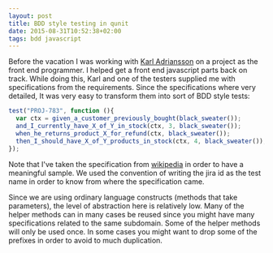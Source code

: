 ```yaml
---
layout: post
title: BDD style testing in qunit
date: 2015-08-31T10:52:38+02:00
tags: bdd javascript
---
```


Before the vacation I was working with [Karl Adriansson](https://twitter.com/HerrAdriansson) on a project as the front end programmer. I helped get a front end javascript parts back on track. While doing this, Karl and one of the testers supplied me with specifications from the requirements. Since the specifications where very detailed, It was very easy to transform them into sort of BDD style tests:

~~~ javascript
test("PROJ-783", function (){
  var ctx = given_a_customer_previously_bought(black_sweater());
  and_I_currently_have_X_of_Y_in_stock(ctx, 3, black_sweater());
  when_he_returns_product_X_for_refund(ctx, black_sweater());
  then_I_should_have_X_of_Y_products_in_stock(ctx, 4, black_sweater());
});
~~~

Note that I've taken the specification from [wikipedia](https://en.wikipedia.org/wiki/Behavior-driven_development) in order to have a meaningful sample. We used the convention of writing the jira id as the test name in order to know from where the specification came.

Since we are using ordinary language constructs (methods that take parameters), the level of abstraction here is relatively low. Many of the helper methods can in many cases be reused since you might have many specifications related to the same subdomain. Some of the helper methods will only be used once. In some cases you might want to drop some of the prefixes in order to avoid to much duplication.


